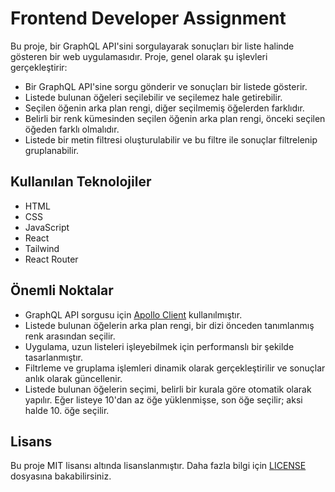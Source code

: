 # Frontend Developer Assignment

Bu proje, bir GraphQL API'sini sorgulayarak sonuçları bir liste halinde gösteren bir web uygulamasıdır. Proje, genel olarak şu işlevleri gerçekleştirir:

- Bir GraphQL API'sine sorgu gönderir ve sonuçları bir listede gösterir.
- Listede bulunan öğeleri seçilebilir ve seçilemez hale getirebilir.
- Seçilen öğenin arka plan rengi, diğer seçilmemiş öğelerden farklıdır.
- Belirli bir renk kümesinden seçilen öğenin arka plan rengi, önceki seçilen öğeden farklı olmalıdır.
- Listede bir metin filtresi oluşturulabilir ve bu filtre ile sonuçlar filtrelenip gruplanabilir.

## Kullanılan Teknolojiler

- HTML
- CSS
- JavaScript
- React
- Tailwind
- React Router
  
## Önemli Noktalar

- GraphQL API sorgusu için [Apollo Client](https://www.apollographql.com/docs/react/) kullanılmıştır.
- Listede bulunan öğelerin arka plan rengi, bir dizi önceden tanımlanmış renk arasından seçilir.
- Uygulama, uzun listeleri işleyebilmek için performanslı bir şekilde tasarlanmıştır.
- Filtrleme ve gruplama işlemleri dinamik olarak gerçekleştirilir ve sonuçlar anlık olarak güncellenir.
- Listede bulunan öğelerin seçimi, belirli bir kurala göre otomatik olarak yapılır. Eğer listeye 10'dan az öğe yüklenmişse, son öğe seçilir; aksi halde 10. öğe seçilir.

## Lisans

Bu proje MIT lisansı altında lisanslanmıştır. Daha fazla bilgi için [LICENSE](LICENSE) dosyasına bakabilirsiniz.
